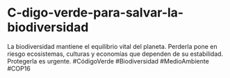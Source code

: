 # C-digo-verde-para-salvar-la-biodiversidad
La biodiversidad mantiene el equilibrio vital del planeta. Perderla pone en riesgo ecosistemas, culturas y economías que dependen de su estabilidad. Protegerla es urgente. #CódigoVerde #Biodiversidad #MedioAmbiente #COP16
